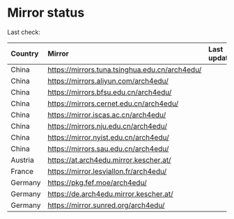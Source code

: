 <script src="./time.js"></script>
# Mirror status
Last check: <script type="text/javascript">localize(1712384539.8016021);</script>

|Country|Mirror|Last update|
|:------|:-----|:----------|
|China|https://mirrors.tuna.tsinghua.edu.cn/arch4edu/|<script type="text/javascript">localize(1712341802);</script>|
|China|https://mirrors.aliyun.com/arch4edu/|<script type="text/javascript">localize(1712341802);</script>|
|China|https://mirrors.bfsu.edu.cn/arch4edu/|<script type="text/javascript">localize(1712341802);</script>|
|China|https://mirrors.cernet.edu.cn/arch4edu/|<script type="text/javascript">localize(1712341802);</script>|
|China|https://mirror.iscas.ac.cn/arch4edu/|<script type="text/javascript">localize(1712341802);</script>|
|China|https://mirrors.nju.edu.cn/arch4edu/|<script type="text/javascript">localize(1712341802);</script>|
|China|https://mirror.nyist.edu.cn/arch4edu/|<script type="text/javascript">localize(1712341802);</script>|
|China|https://mirrors.sau.edu.cn/arch4edu/|<script type="text/javascript">localize(1712341802);</script>|
|Austria|https://at.arch4edu.mirror.kescher.at/|<script type="text/javascript">localize(1712341802);</script>|
|France|https://mirror.lesviallon.fr/arch4edu/|<script type="text/javascript">localize(1712341802);</script>|
|Germany|https://pkg.fef.moe/arch4edu/|<script type="text/javascript">localize(1712341802);</script>|
|Germany|https://de.arch4edu.mirror.kescher.at/|<script type="text/javascript">localize(1712341802);</script>|
|Germany|https://mirror.sunred.org/arch4edu/|<script type="text/javascript">localize(1712341802);</script>|

<script src="./tablefilter/tablefilter.js"></script>
<script src="./table.js"></script>